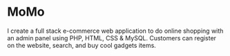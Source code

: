 # MoMo
I create a full stack e-commerce web application to do online shopping with an admin panel using PHP, HTML, CSS & MySQL. Customers can register on the website, search, and buy cool gadgets items.
